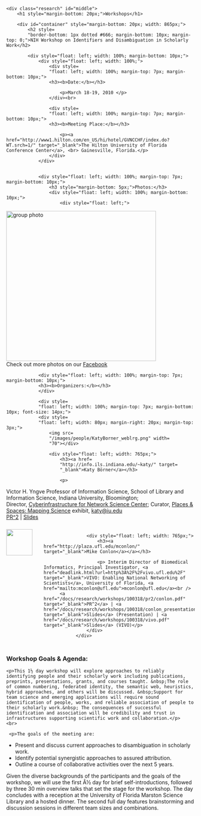 	<div class="research" id="middle">
		<h1 style="margin-bottom: 20px;">Workshops</h1>

		<div id="container" style="margin-bottom: 20px; width: 865px;">
			<h2 style=
			"border-bottom: 1px dotted #666; margin-bottom: 10px; margin-top: 0;">NIH Workshop on Identifiers and Disambiguation in Scholarly Work</h2>

			<div style="float: left; width: 100%; margin-bottom: 10px;">
				<div style="float: left; width: 100%;">
					<div style=
					"float: left; width: 100%; margin-top: 7px; margin-bottom: 10px;">
					<h3><b>Date:</b></h3>

						<p>March 18-19, 2010 </p>
					</div><br>

					<div style=
					"float: left; width: 100%; margin-top: 7px; margin-bottom: 10px;">
					<h3><b>Meeting Place:</b></h3>

						<p><a href="http://www1.hilton.com/en_US/hi/hotel/GVNCCHF/index.do?WT.srch=1/" target="_blank">The Hilton University of Florida Conference Center</a>, <br> Gainesville, Florida.</p>
					</div>
				</div>


				<div style="float: left; width: 100%; margin-top: 7px; margin-bottom: 10px;">
					<h3 style="margin-bottom: 5px;">Photos:</h3>
					<div style="float: left; width: 100%; margin-bottom: 10px;">
						<div style="float: left;">
<a href="/images/research/workshops/100318/group.jpg" target="_blank"><img src="/images/research/workshops/100318/group.jpg" width="400" alt="group photo" /></a> <br>
Check out more photos on our <a href="http://on.fb.me/r0SAKt" target="_blank">Facebook</a>

</div>
					</div>
                                   </div>

				<div style="float: left; width: 100%; margin-top: 7px; margin-bottom: 10px;">
				<h3><b>Organizers:</b></h3>
				</div>

				<div style=
				"float: left; width: 100%; margin-top: 7px; margin-bottom: 10px; font-size: 14px;">
				<div style=
				"float: left; width: 80px; margin-right: 20px; margin-top: 3px;">
					<img src=
					"/images/people/KatyBorner_weblrg.png" width=
					"70"></div>

					<div style="float: left; width: 765px;">
						<h3><a href=
						"http://info.ils.indiana.edu/~katy/" target=
						"_blank">Katy Börner</a></h3>

						<p>
Victor H. Yngve Professor of Information Science, School of Library and Information Science, Indiana University, Bloomington;<br>
Director, <a href="deadlink.html?url=http%3A%2F%2Fcns.slis.indiana.edu%2F" target="_blank">Cyberinfrastructure for Network Science Center</a>; Curator, <a href="http://scimaps.org" target="_blank">Places &amp; Spaces: Mapping Science</a> exhibit, <a href="mailto:katy@iu.edu">katy@iu.edu</a><br />
<a href="/docs/research/workshops/100318/pr2/borner.pdf" target="_blank">PR^2</a> | <a href="/docs/research/workshops/100318/katy.pdf" target="_blank">Slides</a><br />
						</p>
					</div>
				</div>
			<div style=
				"float: left; width: 100%; margin-top: 7px; margin-bottom: 10px; font-size: 14px;">
				<div style=
				"float: left; width: 80px; margin-right: 20px; margin-top: 3px;">
				<img src=
					"/images/research/workshops/100318/conlon.jpg" width=
					"70"></div>

					<div style="float: left; width: 765px;">
						<h3><a href="http://plaza.ufl.edu/mconlon/" target="_blank">Mike Conlon</a></a></h3>

						<p> Interim Director of Biomedical Informatics, Principal Investigator, <a href="deadlink.html?url=http%3A%2F%2Fvivo.ufl.edu%2F" target="_blank">VIVO: Enabling National Networking of Scientists</a>, University of Florida, <a href="mailto:mconlon@ufl.edu">mconlon@ufl.edu</a><br />
          <a href="/docs/research/workshops/100318/pr2/conlon.pdf" target="_blank">PR^2</a> | <a href="/docs/research/workshops/100318/conlon_presentation.pdf" target="_blank">Slides</a> (Presentation) | <a href="/docs/research/workshops/100318/vivo.pdf" target="_blank">Slides</a> (VIVO)</p>
					</div>
				</div>

<div style=
			"float: left; width: 100%; margin-top: 7px; margin-bottom: 10px; font-size: 14px;">
  <h3><b>Workshop Goals &amp; Agenda:</b></h3>

	<p>This 1½ day workshop will explore approaches to reliably identifying people and their scholarly work including publications, preprints, presentations, grants, and courses taught. &nbsp;The role of common numbering, federated identity, the semantic web, heuristics, hybrid approaches, and others will be discussed. &nbsp;Support for team science and emerging applications will require sound identification of people, works, and reliable association of people to their scholarly work.&nbsp; The consequences of successful identification and association will be credibility and trust in infrastructures supporting scientific work and collaboration.</p>
	<br>

     <p>The goals of the meeting are:
  <ul>
      <li>Present and      discuss current approaches to disambiguation in scholarly work.</li>
        <li>Identify      potential synergistic approaches to assured attribution.</li>
        <li>Outline a      course of collaborative activities over the next 5 years.    </li></ul></p>
<p>Given the diverse backgrounds of the participants and the goals of the workshop, we will use the first Â½ day for brief self-introductions, followed by three 30 min overview talks that set the stage for the workshop. The day concludes with a reception at the University of Florida Marston Science Library and a hosted dinner. The second full day features brainstorming and discussion sessions in different team sizes and combinations. </p>
    </div>

			<div style=
			"float: left; width: 100%; margin-top: 7px; margin-bottom: 10px;">
				<h3 style="margin-bottom: 5px;"><b>Schedule:</b></h3>

				<p><strong>Thursday, March 18, 2010</strong></p>

				<table class="workshop">

					<tr>
						<td class="L">11:00am</td>

						<td class="R">Welcome by University of Florida</td>
					</tr>

					<tr>
						<td class="L">11:05am</td>

						<td class="R"><a href="/docs/research/workshops/100318/opening.pdf" target="_blank">Welcome by Organizers</a>, Katy Börner and Mike Conlon</td>
					</tr>

					<tr>
						<td class="L">11:15am</td>

						<td class="R">Introduction by Participants, 7 min per person/organization <em>(working lunch)</em></td>
					</tr>

					<tr>
						<td class="L">1:00pm</td>

						<td class="R">
                        <em> Break with snacks</em> 
                        </td>
					</tr>

					<tr>
						<td class="L">1:30pm</td>

						<td class="R">Overview Talks (Open for public)
          <ul>
              <li><a href="/docs/research/workshops/100318/conlon_presentation.pdf" target="_blank">Opportunities for Federated Identity Management in Scholarly Work</a>, Mike Conlon, Principal Investigator, <a href="deadlink.html?url=http%3A%2F%2Fvivo.ufl.edu%2F" target="_blank">VIVO: Enabling National Networking of Scientists</a>, University of Florida</li>
                <li>Identity and the      Semantic Web, Barend Mons, <a href="deadlink.html?url=http%3A%2F%2Fwww.nbic.nl%2F" target="_blank">Netherlands Bioinformatics Centre (NBIC)</a>, Nijmegen, The Netherlands</li>
                <li><a href="/docs/research/workshops/100318/bennett_presentation.pdf" target="_blank">Publications, Identity and Disambiguation</a>, Denise Beaubien Bennett, Engineering Librarian, <a href="http://www.uflib.ufl.edu" target="_blank">University of Flordia Libraries</a></li>
          </ul></td>
					</tr>

					<tr>
						<td class="L">4:00pm</td>

						<td class="R">
							<em>Reception, </em><a href="http://www.scimaps.org/" target="_blank">Places &amp; Spaces: Mapping Science</a><em> at the <a href="http://www.uflib.ufl.edu/msl/" target="_blank">Marston Science Library</a></em></td>
					</tr>

					<tr>
						<td class="L">7:00pm</td>

						<td class="R">
							<p>PR^2 review in preparation for Friday brainstorming <em>(working dinner)</em></p></td>
					</tr>
				</table>

				<p><strong>Friday, March 19, 2010</strong></p>

				<table class="workshop">
					<tr>
						<td class="L">9:00am</td>

						<td class="R"><em> Continental Breakfast</em></td>
					</tr>

					<tr>
						<td class="L">9:30am</td>

						<td class="R">Brainstorming: &quot;Approaches to Disambiguation,&quot; Katy Börner, facilitator</td>
					</tr>

					<tr>
						<td class="L">11:30am</td>

						<td class="R">Distillation of approaches</td>
					</tr>
                    	<tr>
						<td class="L">12:00pm</td>

						<td class="R"><em>Joint Lunch, Albert's Restaurant</em></td>
					</tr>

					<tr>
						<td class="L">1:00pm</td>

						<td class="R">Breakout Session: Challenges and Opportunities for Common and Federated Identifiers, Mike Conlon, facilitator</td>
					</tr>

					<tr>
						<td class="L">2:00pm</td>

						<td class="R">Breakout Session Reports <br> [<a href="/docs/research/workshops/100318/Breakout_Holmes.pdf" target="_blank">Session Holmes</a> | <a href="/docs/research/workshops/100318/Breakout_Smith.pdf" target="_blank">Session Smith</a>]</td>
					</tr>

					<tr>
						<td class="L">2:30pm</td>

						<td class="R"><em>Afternoon snacks</em></td>
					</tr>

					<tr>
						<td class="L">3:00pm</td>

						<td class="R">Second Best Ideas</td>
					</tr>

					<tr>
						<td class="L">4:00pm</td>

						<td class="R">Collaboration and Funding Opportunities, Next Steps<em>&nbsp;</em></td>
					</tr>
                    <tr>
						<td class="L">4:30pm</td>

						<td class="R"><em>Adjourn</em></td>
					</tr>

					
                    
				</table>
                				<div style="float: left; width: 100%; margin-top: 7px; margin-bottom: 10px;">
					<h3><b>Participants Attending:</b></h3>



	<div style="float: left; width: 100%; margin-top: 7px; margin-bottom: 20px;">
						<div style="float: left; width: 80px; margin-right: 20px; margin-top: 3px;">
							<img alt="Denise Beaubien Bennett" src="/images/research/workshops/100318/bennett.jpg" width="80" />
                          
					  </div>
						<div style="float: left; width: 765px;">
							<h3><a href="deadlink.html?url=http%3A%2F%2Fwww.uflib.ufl.edu%2Fmsl%2Fabout%2Ffaculty%2Fdbennett.html" target="_blank"><strong>Denise Beaubien Bennett</strong></a></h3>
                            <p>Engineering Librarian, Marston Science Library, University of Florida<br />
      <a href="/docs/research/workshops/100318/pr2/bennett.pdf" target="_blank">PR^2</a> | <a href="/docs/research/workshops/100318/bennett.pdf" target="_blank">Slides</a> (Intro) | <a href="/docs/research/workshops/100318/bennett_presentation.pdf" target="_blank">Slides</a> (Presentation) </p>
					  </div>
					</div>
	<div style="float: left; width: 100%; margin-top: 7px; margin-bottom: 20px;">
						<div style="float: left; width: 80px; margin-right: 20px; margin-top: 3px;">
							<img alt="Colleen Coyne" src="/images/research/workshops/100318/coyne.jpg" width="80" />
                          
					  </div>
						<div style="float: left; width: 765px;">
							<h3><a href="http://www.nsf.gov/staff/staff_bio.jsp?lan=ccoyne&amp;org=NSF&amp;from_org=" target="_blank"><strong>Colleen Coyne</strong></a></h3>
                            <p> IT Specialist, Division of Information Systems, Office of Information and Resource Management, National Science Foundation, Arlington, VA</p>
					  </div>
					</div>

                                        <div style="float: left; width: 100%; margin-top: 7px; margin-bottom: 20px;">
						<div style="float: left; width: 80px; margin-right: 20px; margin-top: 3px;">
							<img src="/images/research/workshops/100318/hickey.jpg" alt="Thom Hickey" width="80" />
						</div>
						<div style="float: left; width: 765px;">
							<h3><a href="deadlink.html?url=http%3A%2F%2Fwww.oclc.org%2Fresearch%2Fpeople%2Fhickeyt.htm" target="_blank">Thom Hickey</a></h3>
                            <p>Chief Scientist, OCLC Research, OCLC Online Computer Library Center<br />
      <a href="/docs/research/workshops/100318/pr2/hickey.pdf" target="_blank">PR^2</a></p>
						</div>
					</div>
	<div style="float: left; width: 100%; margin-top: 7px; margin-bottom: 20px;">
						<div style="float: left; width: 80px; margin-right: 20px; margin-top: 3px;">
							<img alt="Kristi Holmes" src="/images/research/workshops/100318/holmes.jpg" width="80" />
                          
					  </div>
						<div style="float: left; width: 765px;">
							<h3>
                           <a href="deadlink.html?url=http%3A%2F%2Fbecker.wustl.edu%2Fservices%2Fliaison%2F#holmes" target="_blank">Kristi Holmes</a>
							</h3>
                            <p>Bioinformaticist, Becker Medical Library, Washington University School of Medicine<br />
      <a href="/docs/research/workshops/100318/pr2/holmes.pdf" target="_blank">PR^2</a> | <a href="/docs/research/workshops/100318/holmes.pdf" target="_blank">Slides</a> <br /></p>
					  </div>
					</div>
                                                 <div style="float: left; width: 100%; margin-top: 7px; margin-bottom: 20px;">
						<div style="float: left; width: 80px; margin-right: 20px; margin-top: 3px;">
							<img src="/images/research/workshops/100318/klosky.jpg" alt="Joe Klosky" width="80" />
						</div>
						<div style="float: left; width: 765px;">
							<h3>Joe Klosky</h3>
                            <p> Technology Advisor, NIH, Office of the Director/Office of the Chief Information Officer (ITAO), Bethesda, MD</p>
						</div>

					</div>
                    <div style="float: left; width: 100%; margin-top: 7px; margin-bottom: 20px;">
						<div style="float: left; width: 80px; margin-right: 20px; margin-top: 3px;">
							<img alt="Barend Mons" src="/images/research/workshops/100318/mons.jpg" width="80" />
                          
					  </div>
					  <div style="float: left; width: 765px;">
						<h3><a href="deadlink.html?url=http%3A%2F%2Fwww.nbic.nl%2Fabout-nbic/who-is-who/pages1/1/details/dr-barend-mons/" target="_blank"><strong>Barend Mons</strong></a></h3>
                          <p>Management - Support (BioAssist), <a href="deadlink.html?url=http%3A%2F%2Fwww.nbic.nl%2F" target="_blank">Netherlands Bioinformatics Centre (NBIC)</a>, Nijmegen, The Netherlands<br />
      <a href="/docs/research/workshops/100318/pr2/mons.pdf" target="_blank">PR^2</a> | <a href="/docs/research/workshops/100318/mons.pdf" target="_blank">Slides</a></p>
					  </div>
					</div>
                    					<div style="float: left; width: 100%; margin-top: 7px; margin-bottom: 20px;">
                                                            <div style="float: left; width: 100%; margin-top: 7px; margin-bottom: 20px;">
						<div style="float: left; width: 80px; margin-right: 20px; margin-top: 3px;">
							<img alt="Howard Ratner" src="/images/research/workshops/100318/ratner.jpg" width="80" />
                          
					  </div>
					  <div style="float: left; width: 765px;">
						<h3><a href="deadlink.html?url=http%3A%2F%2Fnetwork.nature.com%2Fpeople%2Fhratner%2Fprofile" target="_blank">Howard Ratner</a></h3>
                        <p>Chief Technology Officer, Executive Vice-President, Nature Publishing Group<br />
                        <a href="/docs/research/workshops/100318/pr2/ratner.pdf" target="_blank">PR^2</a> | <a href="/docs/research/workshops/100318/ratner.pdf" target="_blank">Slides</a> </p>
					  </div>
					</div>
                    					<div style="float: left; width: 100%; margin-top: 7px; margin-bottom: 20px;">
                    <div style="float: left; width: 100%; margin-top: 7px; margin-bottom: 20px;">
						<div style="float: left; width: 80px; margin-right: 20px; margin-top: 3px;">
							<img alt="Jon Corson-Rikert" src="/images/research/workshops/100318/corson-rikert.jpg" width="80" />
                          
					  </div>
					  <div style="float: left; width: 765px;">
						<h3>
                         <a href="deadlink.html?url=http%3A%2F%2Fvivo.cornell.edu%2Findividual%2Fvivo%2Findividual22972" target="_blank">Jon Corson-Rikert</a></h3>
                          <p>Head, Information Technology Services, Albert R. Mann Library, Cornell University<br />
      <a href="/docs/research/workshops/100318/pr2/rikert.pdf" target="_blank">PR^2</a> | <a href="/docs/research/workshops/100318/rikert.pdf" target="_blank">Slides</a> </p>
					  </div>
					</div>

                                        					<div style="float: left; width: 100%; margin-top: 7px; margin-bottom: 20px;">
						<div style="float: left; width: 80px; margin-right: 20px; margin-top: 3px;">
							<img alt="Fabio Batalha C. Santos" src="/images/research/workshops/100318/santos.jpg" width="80" />
                          
					  </div>
						<div style="float: left; width: 765px;">
						  <h3><a href="http://regional.bvsalud.org/php/index.php" target="_blank">Fabio Batalha C. Santos</a></h3>
                            <p>Systems Analyst, BIREME/OPAS/OMS<br />
                          <a href="/docs/research/workshops/100318/pr2/santos.pdf" target="_blank">PR^2</a> | <a href="/docs/research/workshops/100318/fabio.pdf" target="_blank">Slides</a><p>
					  </div>
					</div>
                                                                     <div style="float: left; width: 100%; margin-top: 7px; margin-bottom: 20px;">
						<div style="float: left; width: 80px; margin-right: 20px; margin-top: 3px;">
							<img src="/images/research/workshops/100318/mackenzie-smith.jpg" alt="Mackenzie Smith" width="80" />
						</div>
						<div style="float: left; width: 765px;">
							<h3><a href="deadlink.html?url=http%3A%2F%2Flibraries.mit.edu%2Fabout%2Fdepts%2Ftechrd.html#sta" target="_blank">Mackenzie Smith</a></h3>
                            <p>Associate Director for Technology, MIT Libraries<br />
      <a href="/docs/research/workshops/100318/pr2/smith.pdf" target="_blank">PR^2</a> </p>
						</div>
					</div>
	<div style="float: left; width: 100%; margin-top: 7px; margin-bottom: 20px;">
						<div style="float: left; width: 80px; margin-right: 20px; margin-top: 3px;">
							<img alt="Pucktada Treeratpituk" src="/images/research/workshops/100318/treeratpituk.jpg" width="80" />
                          
					  </div>
						<div style="float: left; width: 765px;">
							<h3><a href="deadlink.html?url=http%3A%2F%2Fist.psu.edu%2Fist%2Fdirectory%2Fstaff%2F%3FEmployeeID%3D486" target="_blank">Pucktada Treeratpituk</a></h3>
                            <p>Ph.D. Student, College of Information Sciences and Technology, Pennsylvania State University<br />
      <a href="/docs/research/workshops/100318/pr2/treeratpituk.pdf" target="_blank">PR^2</a> | <a href="/docs/research/workshops/100318/puck.pdf" target="_blank">Slides</a> </p>
					  </div>
					</div>

                    					



				</div>
                				<div style="float: left; width: 100%; margin-top: 7px; margin-bottom: 10px;">
					<h3><b>Interested But Cannot Attend:</b></h3>
										<div style="float: left; width: 100%; margin-top: 7px; margin-bottom: 20px;">
						<div style="float: left; width: 80px; margin-right: 20px; margin-top: 3px;">
							<img alt="Geoffrey Builder" src="/images/research/workshops/100318/no-image-man.png" width="80" />
						</div>
						<div style="float: left; width: 765px;">
							<h3>
							Geoffrey Builder
							</h3>
                            <p>Director of Strategic Initiatives, Open Researcher &amp; Contributor ID (ORCID)</p>
					  </div>
					</div>
                                        <div style="float: left; width: 100%; margin-top: 7px; margin-bottom: 20px;">
						<div style="float: left; width: 80px; margin-right: 20px; margin-top: 3px;">
							<img src="/images/research/workshops/100318/Giles.jpg" alt="C. Lee Giles" width="80" />
						</div>
						<div style="float: left; width: 765px;">
							<h3><a href="http://clgiles.ist.psu.edu/" target="_blank">C. Lee Giles</a></h3>
                            <p>David Reese Professor at the College of Information Sciences and Technology, Pennsylvania State University, University Park, PA and Director of CiteSeer<sup>x</sup></p>
						</div>
					</div>
                    <div style="float: left; width: 100%; margin-top: 7px; margin-bottom: 20px;">
						<div style="float: left; width: 80px; margin-right: 20px; margin-top: 3px;">
							<img src="/images/research/workshops/100318/klingenstein.jpg" alt="Ken Klingenstein" width="80" />
						</div>
						<div style="float: left; width: 765px;">
							<h3><a href="http://events.internet2.edu/speakers/speakers.php?go=bio&amp;id=4" target="_blank">Ken Klingenstein</a></h3>
                            <p>Director, Internet2 Middleware Initiative</p>
					  </div>
					</div>
                    					<div style="float: left; width: 100%; margin-top: 7px; margin-bottom: 20px;">
						<div style="float: left; width: 80px; margin-right: 20px; margin-top: 3px;">
							<img src="/images/research/workshops/100318/lipman.jpg" alt="David Lipman" width="80" />
						</div>
					  <div style="float: left; width: 765px;">
							<h3>
<a href="http://en.wikipedia.org/wiki/David_J._Lipman" target="_blank">David Lipman</a>							</h3>
                            <p>Director, National Center for Biotechnology Information (NCBI) at the National Institutes of Health (NIH), Bethesda, MD
    </p>
						</div>
					</div>
                    <div style="float: left; width: 100%; margin-top: 7px; margin-bottom: 20px;">
						<div style="float: left; width: 80px; margin-right: 20px; margin-top: 3px;">
							<img src="/images/research/workshops/100318/onken.jpg" alt="James Onken" width="80" />
						</div>
						<div style="float: left; width: 765px;">
							<h3><strong>James Onken</strong></h3>
                            <p>Special Assistant to the Acting Deputy Director of Extramural Research, National Institutes of Health (NIH), Bethesda, MD</p>
						</div>
					</div>
                                        <div style="float: left; width: 100%; margin-top: 7px; margin-bottom: 20px;">
						<div style="float: left; width: 80px; margin-right: 20px; margin-top: 3px;">
							<img src="/images/research/workshops/100318/no-image-woman.png" alt="Helen Schmitz" width="80" />
						</div>
						<div style="float: left; width: 765px;">
							<h3><a href="deadlink.html?url=http%3A%2F%2Fenterprisearchitecture.nih.gov%2FAbout%2FTeam%2FOCITA.htm" target="_blank"><strong>Helen Schmitz</strong></a></h3>
                            <p>Acting Chief Information Technology (IT) Architect, National Institutes of Health (NIH), Bethesda, MD</p>
						</div>
					</div>
                    <div style="float: left; width: 100%; margin-top: 7px; margin-bottom: 20px;">
						<div style="float: left; width: 80px; margin-right: 20px; margin-top: 3px;">
							<img src="/images/research/workshops/100318/erik-vanmulligen.jpg" alt="Erik van Mulligen" width="80" />
						</div>
						<div style="float: left; width: 765px;">
							<h3><a href="http://www.biosemantics.org/index.php?page=erik-van-mulligen" target="_blank"><strong>Erik van Mulligen</strong></a></h3>
                            <p>Assistant Professor, Erasmus Medical Center Rotterdam, The Netherlands</p>
						</div>
					</div>
                    				
						
                                       
</div>

				<div style="float: left; width: 100%; margin-top: 7px; margin-bottom: 10px;">
					<h3><b>Travel/Housing:</b></h3>
					<p>
					Please contact the UF Hilton and Conference center for hotel accommodations online or by phone (352-371-3600) and use corporate code 2665620. </p>
				</div>

				<div
					style="float: left; width: 100%; margin-top: 7px; margin-bottom: 10px;">
					<h3><b>Directions:</b></h3>
					<p> Directions to the University of Florida from all surrounding airport hubs are available <a href="deadlink.html?url=http%3A%2F%2Fwww.ufl.edu%2Fdirections%2F" target="_blank">online</a>. </p>
				</div>

				<div style="float: left; width: 100%; margin-top: 7px; margin-bottom: 10px;">
					<h3><b>Acknowledgments:</b></h3>
					<p> This effort is supported by the National Institutes of Health under Grant No. 1U24RR029822-01.  Any opinions, findings, and conclusions or recommendations expressed in this material are those of the author(s) and do not necessarily reflect the views of the National Institutes of Health. </p>
				</div>
			</div>
		</div>
	</div>
</div>
</div>
</div>
</div>
